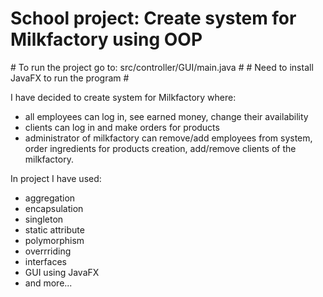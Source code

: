 <h1>School project: Create system for Milkfactory using OOP</h1>
# To run the project go to: src/controller/GUI/main.java #
# Need to install JavaFX to run the program #

I have decided to create system for Milkfactory where: 
- all employees can log in, see earned money, change their availability
- clients can log in and make orders for products
- administrator of milkfactory can remove/add employees from system, order ingredients for products creation, add/remove clients of the milkfactory.


 
In project I have used: 
- aggregation
- encapsulation
- singleton
- static attribute
- polymorphism
- overrriding
- interfaces
- GUI using JavaFX
- and more...



  
